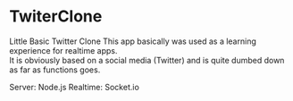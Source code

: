 # TwiterClone
Little Basic Twitter Clone
This app basically was used as a learning experience for realtime apps.  
It is obviously based on a social media (Twitter) and is quite dumbed down as far as functions goes.
 
Server: Node.js
Realtime: Socket.io
